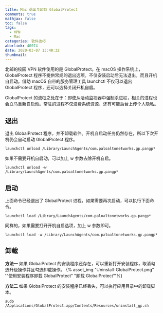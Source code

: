 ```yaml
---
title: Mac 退出与卸载 GlobalProtect
comments: true
mathjax: false
toc: false
tags:
  - VPN
  - Mac
categories: 软件技巧
abbrlink: 40074
date: 2020-03-07 13:40:32
thumbnail:
---
```


北邮的校园 VPN 软件使用的是 GlobalProtect。在 macOS 操作系统上，GlobalProtect 程序不提供常规的退出选项，不仅安装启动后无法退出，而且开机自启动。借助 macOS 自带的服务管理工具 launchctl 不仅可以退出 GlobalProtect 程序，还可以选择关闭开机自启。

<!--more-->

GlobalProtect 的流氓之处在于：即使从活动监视器中强制杀进程，相关的进程也会立马重新自启动。常驻的进程不仅浪费系统资源，还有可能后台上传个人隐私。

## 退出

退出 GlobalProtect 程序，并不卸载软件。开机自启动任务仍然存在，所以下次开机仍会自动启动 GlobalProtect 程序。

```console
launchctl unload /Library/LaunchAgents/com.paloaltonetworks.gp.pangp*
```

如果不需要开机自启动，可以加上 w 参数去除开机自启。

```console
launchctl unload -w /Library/LaunchAgents/com.paloaltonetworks.gp.pangp*
```

## 启动

上面命令已经退出了 GlobalProtect 进程，如果需要再次启动，可以执行下面命令。

```console
launchctl load /Library/LaunchAgents/com.paloaltonetworks.gp.pangp*
```

同样的，如果需要打开开机自启选项，加上 w 参数即可。

```console
launchctl load -w /Library/LaunchAgents/com.paloaltonetworks.gp.pangp*
```

## 卸载

**方法一**
如果 GlobalProtect 的安装程序还存在，可以重新打开安装程序，取消勾选升级操作并且勾选卸载操作。
{% asset_img "Uninstall-GlobalProtect.png" '"使用安装程序卸载 GlobalProtect" "卸载 GlobalProtect"'%}

**方法二**
如果 GlobalProtect 的安装程序已经丢失，可以执行应用目录中的卸载脚本。

```console
sudo /Applications/GlobalProtect.app/Contents/Resources/uninstall_gp.sh
```
